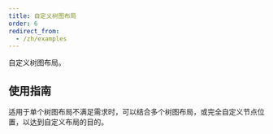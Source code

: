 ```yaml
---
title: 自定义树图布局
order: 6
redirect_from:
  - /zh/examples
---
```


自定义树图布局。 

## 使用指南

适用于单个树图布局不满足需求时，可以结合多个树图布局，或完全自定义节点位置，以达到自定义布局的目的。
